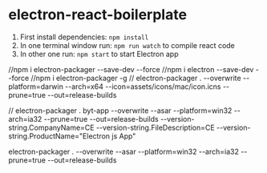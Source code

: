 # electron-react-boilerplate
1. First install dependencies: ```npm install``` </br>
2. In one terminal window run: ```npm run watch``` to compile react code <br/>
3. In other one run: ```npm start``` to start Electron app

//npm i electron-packager --save-dev --force
//npm i electron --save-dev --force
//npm i electron-packager -g
// electron-packager . --overwrite --platform=darwin --arch=x64 --icon=assets/icons/mac/icon.icns --prune=true --out=release-builds


// electron-packager . byt-app --overwrite --asar --platform=win32 --arch=ia32 --prune=true --out=release-builds --version-string.CompanyName=CE --version-string.FileDescription=CE --version-string.ProductName="Electron js App"     


electron-packager . --overwrite --asar --platform=win32 --arch=ia32 --prune=true --out=release-builds 